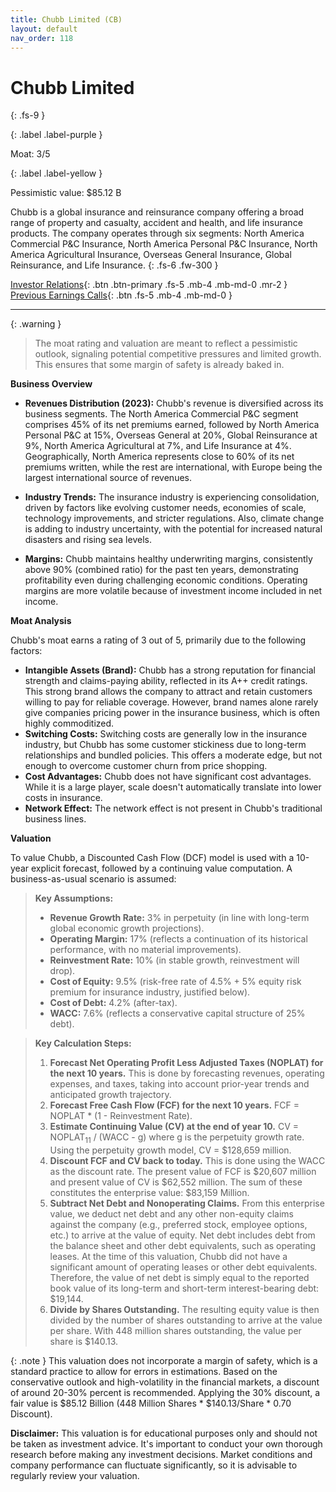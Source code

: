 ```yaml
---
title: Chubb Limited (CB)
layout: default
nav_order: 118
---
```


# Chubb Limited
{: .fs-9 }

{: .label .label-purple }

Moat: 3/5

{: .label .label-yellow }

Pessimistic value: $85.12 B

Chubb is a global insurance and reinsurance company offering a broad range of property and casualty, accident and health, and life insurance products. The company operates through six segments: North America Commercial P&C Insurance, North America Personal P&C Insurance, North America Agricultural Insurance, Overseas General Insurance, Global Reinsurance, and Life Insurance.
{: .fs-6 .fw-300 }

[Investor Relations](https://www.google.com/search?q=CB+investor+relations){: .btn .btn-primary .fs-5 .mb-4 .mb-md-0 .mr-2 }
[Previous Earnings Calls](https://discountingcashflows.com/company/CB/transcripts/){: .btn .fs-5 .mb-4 .mb-md-0 }

---

{: .warning } 
>The moat rating and valuation are meant to reflect a pessimistic outlook, signaling potential competitive pressures and limited growth. This ensures that some margin of safety is already baked in.


**Business Overview**

* **Revenues Distribution (2023):**  Chubb's revenue is diversified across its business segments. The North America Commercial P&C segment comprises 45% of its net premiums earned, followed by North America Personal P&C at 15%, Overseas General at 20%, Global Reinsurance at 9%, North America Agricultural at 7%, and Life Insurance at 4%. Geographically, North America represents close to 60% of its net premiums written, while the rest are international, with Europe being the largest international source of revenues. 

* **Industry Trends:** The insurance industry is experiencing consolidation, driven by factors like evolving customer needs, economies of scale, technology improvements, and stricter regulations.  Also, climate change is adding to industry uncertainty, with the potential for increased natural disasters and rising sea levels.

* **Margins:** Chubb maintains healthy underwriting margins, consistently above 90% (combined ratio) for the past ten years, demonstrating profitability even during challenging economic conditions. Operating margins are more volatile because of investment income included in net income.


**Moat Analysis**

Chubb's moat earns a rating of 3 out of 5, primarily due to the following factors:

* **Intangible Assets (Brand):** Chubb has a strong reputation for financial strength and claims-paying ability, reflected in its A++ credit ratings.  This strong brand allows the company to attract and retain customers willing to pay for reliable coverage. However, brand names alone rarely give companies pricing power in the insurance business, which is often highly commoditized.  
* **Switching Costs:**  Switching costs are generally low in the insurance industry, but Chubb has some customer stickiness due to long-term relationships and bundled policies.  This offers a moderate edge, but not enough to overcome customer churn from price shopping.
* **Cost Advantages:** Chubb does not have significant cost advantages. While it is a large player, scale doesn't automatically translate into lower costs in insurance.  
* **Network Effect:** The network effect is not present in Chubb's traditional business lines.


**Valuation**

To value Chubb, a Discounted Cash Flow (DCF) model is used with a 10-year explicit forecast, followed by a continuing value computation.  A business-as-usual scenario is assumed:

> **Key Assumptions:**
>
> * **Revenue Growth Rate:** 3% in perpetuity (in line with long-term global economic growth projections).
> * **Operating Margin:** 17% (reflects a continuation of its historical performance, with no material improvements).
> * **Reinvestment Rate:** 10% (in stable growth, reinvestment will drop).
> * **Cost of Equity:** 9.5% (risk-free rate of 4.5% + 5% equity risk premium for insurance industry, justified below).
> * **Cost of Debt:** 4.2% (after-tax).
> * **WACC:** 7.6% (reflects a conservative capital structure of 25% debt).

> **Key Calculation Steps:**
>
> 1. **Forecast Net Operating Profit Less Adjusted Taxes (NOPLAT) for the next 10 years.**  This is done by forecasting revenues, operating expenses, and taxes, taking into account prior-year trends and anticipated growth trajectory.
> 2. **Forecast Free Cash Flow (FCF) for the next 10 years.**  FCF = NOPLAT * (1 - Reinvestment Rate).
> 3. **Estimate Continuing Value (CV) at the end of year 10.** CV = NOPLAT<sub>11</sub> / (WACC - g) where g is the perpetuity growth rate. Using the perpetuity growth model, CV = $128,659 million.
> 4. **Discount FCF and CV back to today.**  This is done using the WACC as the discount rate. The present value of FCF is $20,607 million and present value of CV is $62,552 million. The sum of these constitutes the enterprise value: $83,159 Million.
> 5. **Subtract Net Debt and Nonoperating Claims.**  From this enterprise value, we deduct net debt and any other non-equity claims against the company (e.g., preferred stock, employee options, etc.) to arrive at the value of equity. Net debt includes debt from the balance sheet and other debt equivalents, such as operating leases. At the time of this valuation, Chubb did not have a significant amount of operating leases or other debt equivalents.  Therefore, the value of net debt is simply equal to the reported book value of its long-term and short-term interest-bearing debt: $19,144.
> 6. **Divide by Shares Outstanding.** The resulting equity value is then divided by the number of shares outstanding to arrive at the value per share. With 448 million shares outstanding, the value per share is $140.13.

{: .note }
This valuation does not incorporate a margin of safety, which is a standard practice to allow for errors in estimations. Based on the conservative outlook and high-volatility in the financial markets, a discount of around 20-30% percent is recommended. Applying the 30% discount, a fair value is $85.12 Billion (448 Million Shares * $140.13/Share * 0.70 Discount). 

**Disclaimer:** This valuation is for educational purposes only and should not be taken as investment advice.  It's important to conduct your own thorough research before making any investment decisions.  Market conditions and company performance can fluctuate significantly, so it is advisable to regularly review your valuation. 
